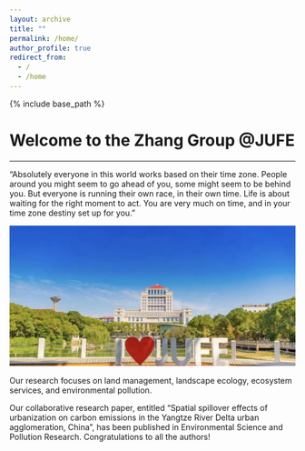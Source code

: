 ```yaml
---
layout: archive
title: ""
permalink: /home/
author_profile: true
redirect_from:
  - /
  - /home
---
```


{% include base_path %}
# Welcome to the Zhang Group @JUFE  
---
“Absolutely everyone in this world works based on their time zone. People around you might seem to go ahead of you, some might seem to be behind you. But everyone is running their own race, in their own time. Life is about waiting for the right moment to act. You are very much on time, and in your time zone destiny set up for you.”

<img src='/images/gallery/JUFE.jpg'> 

Our research focuses on land management, landscape ecology, ecosystem services, and environmental pollution.


Our collaborative research paper, entitled “Spatial spillover effects of urbanization on carbon emissions in the Yangtze River Delta urban agglomeration, China”, has been published in Environmental Science and Pollution Research. Congratulations to all the authors!
